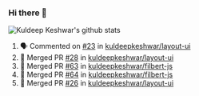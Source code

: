 ### Hi there 👋

<!--
**kuldeepkeshwar/kuldeepkeshwar** is a ✨ _special_ ✨ repository because its `README.md` (this file) appears on your GitHub profile.

Here are some ideas to get you started:

- 🔭 I’m currently working on ...
- 🌱 I’m currently learning ...
- 👯 I’m looking to collaborate on ...
- 🤔 I’m looking for help with ...
- 💬 Ask me about ...
- 📫 How to reach me: ...
- 😄 Pronouns: ...
- ⚡ Fun fact: ...
-->
![Kuldeep Keshwar's github stats](https://github-readme-stats.vercel.app/api?username=kuldeepkeshwar&show_icons=true)

<!--START_SECTION:activity-->
1. 🗣 Commented on [#23](https://github.com//kuldeepkeshwar/layout-ui/issues/23) in [kuldeepkeshwar/layout-ui](https://github.com//kuldeepkeshwar/layout-ui)
2. 🎉 Merged PR [#28](https://github.com//kuldeepkeshwar/layout-ui/pull/28) in [kuldeepkeshwar/layout-ui](https://github.com//kuldeepkeshwar/layout-ui)
3. 🎉 Merged PR [#63](https://github.com//kuldeepkeshwar/filbert-js/pull/63) in [kuldeepkeshwar/filbert-js](https://github.com//kuldeepkeshwar/filbert-js)
4. 🎉 Merged PR [#64](https://github.com//kuldeepkeshwar/filbert-js/pull/64) in [kuldeepkeshwar/filbert-js](https://github.com//kuldeepkeshwar/filbert-js)
5. 🎉 Merged PR [#26](https://github.com//kuldeepkeshwar/layout-ui/pull/26) in [kuldeepkeshwar/layout-ui](https://github.com//kuldeepkeshwar/layout-ui)
<!--END_SECTION:activity-->
